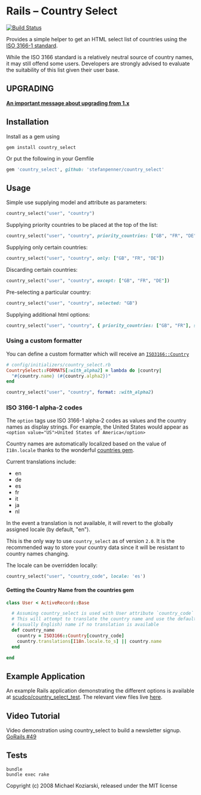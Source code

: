 # Rails – Country Select
[![Build Status](https://travis-ci.org/stefanpenner/country_select.png?branch=master)](https://travis-ci.org/stefanpenner/country_select)

Provides a simple helper to get an HTML select list of countries using the
[ISO 3166-1 standard](https://en.wikipedia.org/wiki/ISO_3166-1).

While the ISO 3166 standard is a relatively neutral source of country
names, it may still offend some users. Developers are strongly advised
to evaluate the suitability of this list given their user base.

## UPGRADING

[**An important message about upgrading from 1.x**](UPGRADING.md)

## Installation

Install as a gem using

```shell
gem install country_select
```
Or put the following in your Gemfile

```ruby
gem 'country_select', github: 'stefanpenner/country_select'
```

## Usage

Simple use supplying model and attribute as parameters:

```ruby
country_select("user", "country")
```

Supplying priority countries to be placed at the top of the list:

```ruby
country_select("user", "country", priority_countries: ["GB", "FR", "DE"])
```

Supplying only certain countries:

```ruby
country_select("user", "country", only: ["GB", "FR", "DE"])
```

Discarding certain countries:

```ruby
country_select("user", "country", except: ["GB", "FR", "DE"])
```

Pre-selecting a particular country:

```ruby
country_select("user", "country", selected: "GB")
```

Supplying additional html options:

```ruby
country_select("user", "country", { priority_countries: ["GB", "FR"], selected: "GB" }, { class: 'form-control', data: { attribute: "value" } })
```

### Using a custom formatter

You can define a custom formatter which will receive an
[`ISO3166::Country`](https://github.com/hexorx/countries/blob/master/lib/countries/country.rb)
```ruby
# config/initializers/country_select.rb
CountrySelect::FORMATS[:with_alpha2] = lambda do |country|
  "#{country.name} (#{country.alpha2})"
end
```

```ruby
country_select("user", "country", format: :with_alpha2)
```

### ISO 3166-1 alpha-2 codes
The `option` tags use ISO 3166-1 alpha-2 codes as values and the country
names as display strings. For example, the United States would appear as
`<option value="US">United States of America</option>`

Country names are automatically localized based on the value of
`I18n.locale` thanks to the wonderful
[countries gem](https://github.com/hexorx/countries/).

Current translations include:

  * en
  * de
  * es
  * fr
  * it
  * ja
  * nl

In the event a translation is not available, it will revert to the
globally assigned locale (by default, "en").

This is the only way to use `country_select` as of version `2.0`. It
is the recommended way to store your country data since it will be
resistant to country names changing.

The locale can be overridden locally:

```ruby
country_select("user", "country_code", locale: 'es')
```

#### Getting the Country Name from the countries gem

```ruby
class User < ActiveRecord::Base

  # Assuming country_select is used with User attribute `country_code`
  # This will attempt to translate the country name and use the default
  # (usually English) name if no translation is available
  def country_name
    country = ISO3166::Country[country_code]
    country.translations[I18n.locale.to_s] || country.name
  end

end
```

## Example Application

An example Rails application demonstrating the different options is
available at [scudco/country_select_test](https://github.com/scudco/country_select_test).
The relevant view files live [here](https://github.com/scudco/country_select_test/tree/master/app/views/welcome).

## Video Tutorial
Video demonstration using country_select to build a newsletter signup.
[GoRails #49](https://gorails.com/episodes/newsletter-sign-up)

## Tests

```shell
bundle
bundle exec rake
```

Copyright (c) 2008 Michael Koziarski, released under the MIT license
